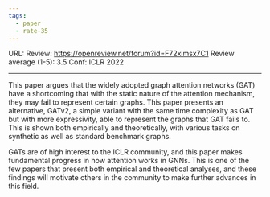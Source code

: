 ```yaml
---
tags:
  - paper
  - rate-35
---
```

URL: 
Review: https://openreview.net/forum?id=F72ximsx7C1
Review average (1-5): 3.5
Conf: ICLR 2022

---

This paper argues that the widely adopted graph attention networks (GAT) have a shortcoming that with the static nature of the attention mechanism, they may fail to represent certain graphs. This paper presents an alternative, GATv2, a simple variant with the same time complexity as GAT but with more expressivity, able to represent the graphs that GAT fails to. This is shown both empirically and theoretically, with various tasks on synthetic as well as standard benchmark graphs. 

GATs are of high interest to the ICLR community, and this paper makes fundamental progress in how attention works in GNNs. This is one of the few papers that present both empirical and theoretical analyses, and these findings will motivate others in the community to make further advances in this field.